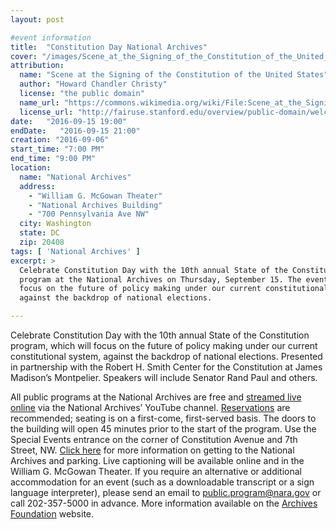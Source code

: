 ```yaml
---
layout: post

#event information
title:  "Constitution Day National Archives"
cover: "/images/Scene_at_the_Signing_of_the_Constitution_of_the_United_States.jpg"
attribution:
  name: "Scene at the Signing of the Constitution of the United States"
  author: "Howard Chandler Christy"
  license: "the public domain"
  name_url: "https://commons.wikimedia.org/wiki/File:Scene_at_the_Signing_of_the_Constitution_of_the_United_States.jpg"
  license_url: "http://fairuse.stanford.edu/overview/public-domain/welcome"
date:   "2016-09-15 19:00"
endDate:   "2016-09-15 21:00"
creation: "2016-09-06"
start_time: "7:00 PM"
end_time: "9:00 PM"
location:
  name: "National Archives"
  address:
    - "William G. McGowan Theater"
    - "National Archives Building"
    - "700 Pennsylvania Ave NW"
  city: Washington
  state: DC
  zip: 20408
tags: [ 'National Archives' ]
excerpt: >
  Celebrate Constitution Day with the 10th annual State of the Constitution
  program at the National Archives on Thursday, September 15. The event will
  focus on the future of policy making under our current constitutional system,
  against the backdrop of national elections.

---
```


Celebrate Constitution Day with the 10th annual State of the Constitution
program, which will focus on the future of policy making under our current
constitutional system, against the backdrop of national elections. Presented
in partnership with the Robert H. Smith Center for the Constitution at James
Madison’s Montpelier. Speakers will include Senator Rand Paul and others.

All public programs at the National Archives are free and
[streamed live online](http://www.youtube.com/user/usnationalarchives)
via the National Archives’ YouTube channel.
[Reservations](https://giving.archivesfoundation.org/publicprograms)
are recommended; seating is on a first-come,
first-served basis. The doors to the building will open 45 minutes
prior to the start of the program. Use the Special Events entrance
on the corner of Constitution Avenue and 7th Street, NW.
[Click here](http://www.archivesfoundation.org/visit/archives-in-dc/parking/)
for more information on getting to the National Archives and parking.
Live captioning will be available online and in the William G. McGowan
Theater. If you require an alternative or additional accommodation
for an event (such as a downloadable transcript or a sign
language interpreter), please send an email to public.program@nara.gov
or call 202-357-5000 in advance. More information available on the
[Archives Foundation](https://www.archivesfoundation.org/event/constitutionday)
website.
